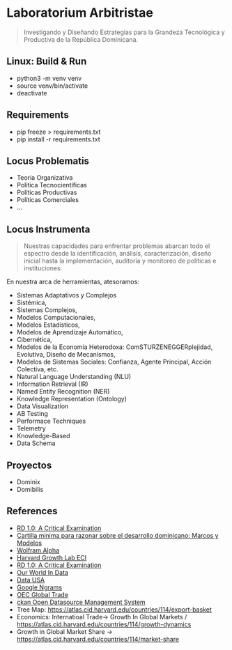 # Laboratorium Arbitristae

> Investigando y Diseñando Estrategias para la Grandeza Tecnológica y Productiva de la República Dominicana.

## Linux: Build & Run

- python3 -m venv venv
- source venv/bin/activate
- deactivate

## Requirements

- pip freeze > requirements.txt
- pip install -r requirements.txt

## Locus Problematis

- Teoria Organizativa
- Politica Tecnocientíficas
- Políticas Productivas
- Políticas Comerciales
- ...

## Locus Instrumenta

> Nuestras capacidades para enfrentar problemas abarcan todo el espectro desde la identificación, análisis, caracterización, diseño inicial hasta la implementación, auditoría y monitoreo de políticas e instituciones.

En nuestra arca de herramientas, atesoramos:

- Sistemas Adaptativos y Complejos
- Sistémica,
- Sistemas Complejos,
- Modelos Computacionales,
- Modelos Estadísticos,
- Modelos de Aprendizaje Automático,
- Cibernética,
- Modelos de la Economía Heterodoxa: ComSTURZENEGGERplejidad, Evolutiva, Diseño de Mecanismos,
- Modelos de Sistemas Sociales: Confianza, Agente Principal, Acción Colectiva, etc.
- Natural Language Understanding (NLU)
- Information Retrieval (IR)
- Named Entity Recognition (NER)
- Knowledge Representation (Ontology)
- Data Visualization
- AB Testing
- Performace Techniques
- Telemetry
- Knowledge-Based
- Data Schema

## Proyectos

- Dominix
- Domibilis

## References

- [RD 1.0: A Critical Examination](https://fantastic-earl-35c.notion.site/RD-1-0-A-Critical-Examination-e15114746a8f44cda60f2e3402cc14d8)
- [Cartilla minima para razonar sobre el desarrollo dominicano: Marcos y Modelos](https://fantastic-earl-35c.notion.site/Cartilla-minima-para-razonar-sobre-el-desarrollo-dominicano-Marcos-y-Modelos-11b956e8f40e80638c24db128a9a26e3?pvs=74)
- [Wolfram Alpha](https://www.wolframalpha.com/)
- [Harvard Growth Lab ECI](https://atlas.cid.harvard.edu)
- [RD 1.0: A Critical Examination](https://fantastic-earl-35c.notion.site/RD-1-0-A-Critical-Examination-e15114746a8f44cda60f2e3402cc14d8?pvs=4)
- [Our World In Data](https://ourworldindata.org/)
- [Data USA](https://datausa.io/)
- [Google Ngrams](https://books.google.com/ngrams/)
- [OEC Global Trade](https://oec.world/en)
- [ckan Open Datasource Management System](https://ckan.org/)
- Tree Map: https://atlas.cid.harvard.edu/countries/114/export-basket
- Economics: Internatioal Trade->  Growth In Global Markets / https://atlas.cid.harvard.edu/countries/114/growth-dynamics
- Growth in Global Market Share -> https://atlas.cid.harvard.edu/countries/114/market-share

